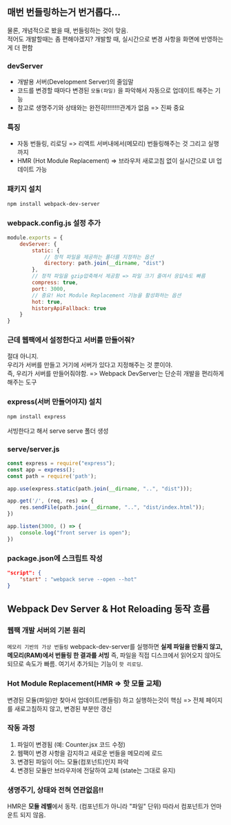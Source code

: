 ## 매번 번들링하는거 번거롭다...

물론, 개념적으로 봤을 때, 번들링하는 것이 맞음.  
적어도 개발할때는 좀 편해야겠지?
개발할 때, 실시간으로 변경 사항을 화면에 반영하는게 더 편함

### devServer

- 개발용 서버(Development Server)의 줄임말
- 코드를 변경할 때마다 변경된 `모듈(파일)` 을 파악해서 자동으로 업데이트 해주는 기능
- 참고로 생명주기와 상태와는 완전히!!!!!!!!관계가 없음 => 진짜 중요

### 특징

- 자동 번들링, 리로딩 => 리액트 서버내에서(메모리) 번들링해주는 것 그리고 실행까지
- HMR (Hot Module Replacement) => 브라우저 새로고침 없이 실시간으로 UI 업데이트 가능

### 패키지 설치

```sh
npm install webpack-dev-server
```

### webpack.config.js 설정 추가

```js
module.exports = {
    devServer: {
        static: {
            // 정적 파일을 제공하는 폴더를 지정하는 옵션
            directory: path.join(__dirname, "dist")
        },
        // 정적 파일을 gzip압축해서 제공함 => 파일 크기 줄여서 응답속도 빠름
        compress: true,
        port: 3000,
        // 중요! Hot Module Replacement 기능을 활성화하는 옵션
        hot: true,
        historyApiFallback: true
    }
}
```

### 근데 웹팩에서 설정한다고 서버를 만들어줘?

절대 아니지.  
우리가 서버를 만들고 거기에 서버가 있다고 지정해주는 것 뿐이야.  
즉, 우리가 서버를 만들어줘야함. => Webpack DevServer는 단순히 개발을 편리하게 해주는 도구

### express(서버 만들어야지) 설치

```sh
npm install express
```

서빙한다고 해서 serve
serve 폴더 생성

### serve/server.js

```js
const express = require("express");
const app = express();
const path = require('path');

app.use(express.static(path.join(__dirname, "..", "dist")));

app.get('/', (req, res) => {
    res.sendFile(path.join(__dirname, "..", "dist/index.html"));
})

app.listen(3000, () => {
    console.log("front server is open");
})
```

### package.json에 스크립트 작성

```json
"script": {
    "start" : "webpack serve --open --hot"
}
```

## Webpack Dev Server & Hot Reloading 동작 흐름

### 웹팩 개발 서버의 기본 원리

`메모리 기반의 가상 번들링`
webpack-dev-server를 실행하면 **실제 파일을 만들지 않고, 메모리(RAM)에서 번들링 한 결과를 서빙**
즉, 파일을 직접 디스크에서 읽어오지 않아도 되므로 속도가 빠름.
여기서 추가되는 기능이 `핫 리로딩`.

### Hot Module Replacement(HMR => 핫 모듈 교체)

변경된 모듈(파일)만 찾아서 업데이트(번들링) 하고 실행하는것이 핵심
=> 전체 페이지를 새로고침하지 않고, 변경된 부분만 갱신

### 작동 과정

1. 파일이 변경됨 (예: Counter.jsx 코드 수정)
2. 웹팩이 변경 사항을 감지하고 새로운 번들을 메모리에 로드
3. 변경된 파일이 어느 모듈(컴포넌트)인지 파악
4. 변경된 모듈만 브라우저에 전달하여 교체 (state는 그대로 유지)

### 생명주기, 상태와 전혀 연관없음!!

HMR은 **모듈 레벨**에서 동작. (컴포넌트가 아니라 "파일" 단위)
따라서 컴포넌트가 언마운트 되지 않음.